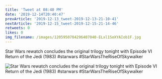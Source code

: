 ```yaml
---
title: 'Tweet at 08:40 PM'
date: '2019-12-14T20:40:47'
prevArticle: '2019-12-13_tweet-2019-12-13-21-10-41'
nextArticle: '2019-12-15_tweet-2019-12-15-21-14-46'
retweets: 0
likes: 0
img_filename: /images/1205950784296407040-ELxl1SoXYAIob1F.jpg
---
```

Star Wars rewatch concludes the original trilogy tonight with Episode VI Return of the Jedi (1983) #starwars #StarWarsTheRiseOfSkywalker

![Star Wars rewatch concludes the original trilogy tonight with Episode VI Return of the Jedi (1983) #starwars #StarWarsTheRiseOfSkywalker](/images/1205950784296407040-ELxl1SoXYAIob1F.jpg "Star Wars rewatch concludes the original trilogy tonight with Episode VI Return of the Jedi (1983) #starwars #StarWarsTheRiseOfSkywalker")